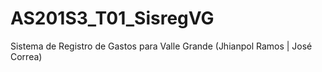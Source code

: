 # AS201S3_T01_SisregVG
Sistema de Registro de Gastos para Valle Grande (Jhianpol Ramos | José Correa)
